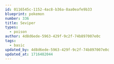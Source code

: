 ```yaml
---
id: 0116545c-1152-4ac8-b36a-8aa0eafe9b33
blueprint: pokemon
number: 336
title: Seviper
types:
  - poison
author: 4d8d6ede-5963-429f-9c2f-74b897007e0c
tags:
  - basic
updated_by: 4d8d6ede-5963-429f-9c2f-74b897007e0c
updated_at: 1716482044
---
```

